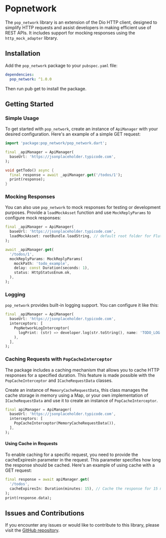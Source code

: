# Popnetwork

The `pop_network` library is an extension of the Dio HTTP client, designed to simplify HTTP requests and assist developers in making efficient use of REST APIs. It includes support for mocking responses using the `http_mock_adapter` library.

## Installation

Add the `pop_network` package to your `pubspec.yaml` file:

```yaml
dependencies:
  pop_network: ^1.0.0
```

Then run pub get to install the package.

## Getting Started

### Simple Usage

To get started with `pop_network`, create an instance of `ApiManager` with your desired configuration. Here's an example of a simple GET request:

```dart
import 'package:pop_network/pop_network.dart';

final _apiManager = ApiManager(
  baseUrl: 'https://jsonplaceholder.typicode.com',
);

void getTodo() async {
  final response = await _apiManager.get('/todos/1');
  print(response);
}
```

### Mocking Responses

You can also use `pop_network` to mock responses for testing or development purposes. Provide a `loadMockAsset` function and use `MockReplyParams` to configure mock responses:

```dart
final _apiManager = ApiManager(
  baseUrl: 'https://jsonplaceholder.typicode.com',
  loadMockAsset: rootBundle.loadString, // default root folder for Flutter
);

await _apiManager.get(
  '/todos/1',
  mockReplyParams: MockReplyParams(
    mockPath: 'todo_example',
    delay: const Duration(seconds: 1),
    status: HttpStatusEnum.ok,
  ),
);
```

### Logging
`pop_network` provides built-in logging support. You can configure it like this:

```dart
final _apiManager = ApiManager(
  baseUrl: 'https://jsonplaceholder.typicode.com',
  interceptors: [
    PopNetworkLogInterceptor(
      logPrint: (str) => developer.log(str.toString(), name: 'TODO_LOG'),
    ),
  ],
);
```

### Caching Requests with `PopCacheInterceptor`

The package includes a caching mechanism that allows you to cache HTTP responses for a specified duration. This feature is made possible with the `PopCacheInterceptor` and `ICacheRequestData` classes.

Create an instance of `MemoryCacheRequestData`, this class manages the cache storage in memory using a Map, or your own implementation of `ICacheRequestData` and use it to create an instance of `PopCacheInterceptor`.

```dart
final apiManager = ApiManager(
  baseUrl: 'https://jsonplaceholder.typicode.com',
  interceptors: [
    PopCacheInterceptor(MemoryCacheRequestData()),
  ],
);
```

#### Using Cache in Requests

To enable caching for a specific request, you need to provide the cacheExpiresIn parameter in the request. This parameter specifies how long the response should be cached. Here's an example of using cache with a GET request:

```dart
final response = await apiManager.get(
  '/todos',
  cacheExpiresIn: Duration(minutes: 15), // Cache the response for 15 minutes
);
print(response.data);
```

## Issues and Contributions

If you encounter any issues or would like to contribute to this library, please visit the [GitHub repository](https://github.com/PopcodeMobile/pop_network).
